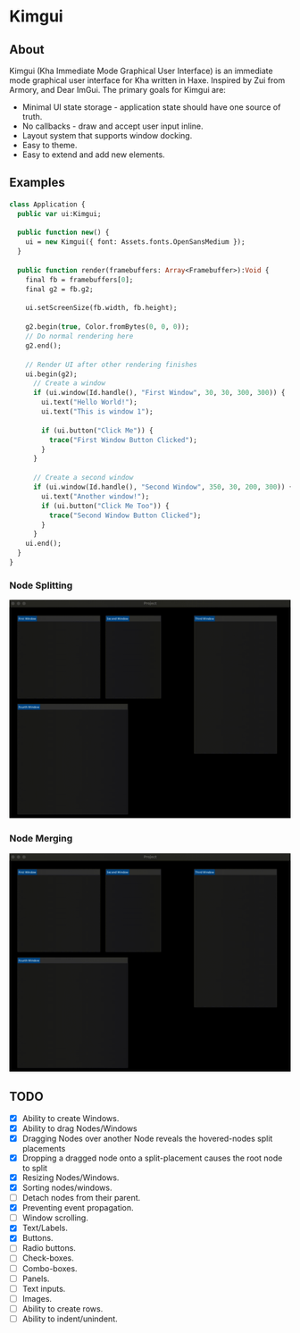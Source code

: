 # Kimgui

## About
Kimgui (Kha Immediate Mode Graphical User Interface) is an immediate mode graphical user interface for Kha written in Haxe. Inspired by Zui from Armory, and Dear ImGui. The primary goals for Kimgui are:

- Minimal UI state storage - application state should have one source of truth.
- No callbacks - draw and accept user input inline.
- Layout system that supports window docking.
- Easy to theme.
- Easy to extend and add new elements.

## Examples

```haxe
class Application {
  public var ui:Kimgui;

  public function new() {
    ui = new Kimgui({ font: Assets.fonts.OpenSansMedium });
  }

  public function render(framebuffers: Array<Framebuffer>):Void {
    final fb = framebuffers[0];
    final g2 = fb.g2;

    ui.setScreenSize(fb.width, fb.height);

    g2.begin(true, Color.fromBytes(0, 0, 0));
    // Do normal rendering here
    g2.end();

    // Render UI after other rendering finishes
    ui.begin(g2);
      // Create a window
      if (ui.window(Id.handle(), "First Window", 30, 30, 300, 300)) {
        ui.text("Hello World!");
        ui.text("This is window 1");

        if (ui.button("Click Me")) {
          trace("First Window Button Clicked");
        }
      }

      // Create a second window
      if (ui.window(Id.handle(), "Second Window", 350, 30, 200, 300)) {
        ui.text("Another window!");
        if (ui.button("Click Me Too")) {
          trace("Second Window Button Clicked");
        }
      }
    ui.end();
  }
}
```

### Node Splitting
![Example of window splitting](support/images/splitResizeZOrdering.gif)

### Node Merging
![Example of window merging](support/images/mergeResizeZOrdering.gif)

## TODO

- [x] Ability to create Windows.
- [x] Ability to drag Nodes/Windows
- [x] Dragging Nodes over another Node reveals the hovered-nodes split placements
- [x] Dropping a dragged node onto a split-placement causes the root node to split
- [x] Resizing Nodes/Windows.
- [x] Sorting nodes/windows.
- [ ] Detach nodes from their parent.
- [x] Preventing event propagation.
- [ ] Window scrolling.
- [x] Text/Labels.
- [x] Buttons.
- [ ] Radio buttons.
- [ ] Check-boxes.
- [ ] Combo-boxes.
- [ ] Panels.
- [ ] Text inputs.
- [ ] Images.
- [ ] Ability to create rows.
- [ ] Ability to indent/unindent.